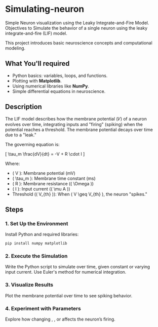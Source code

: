# Simulating-neuron
Simple Neuron visualization using the Leaky Integrate-and-Fire Model. 
Objectives to Simulate the behavior of a single neuron using the leaky integrate-and-fire (LIF) model. 

This project introduces basic neuroscience concepts and computational modeling.

## What You'll required
- Python basics: variables, loops, and functions.
- Plotting with **Matplotlib**.
- Using numerical libraries like **NumPy**.
- Simple differential equations in neuroscience.

## Description
The LIF model describes how the membrane potential (𝑉) of a neuron evolves over time, integrating inputs and "firing" (spiking) when the potential reaches a threshold. The membrane potential decays over time due to a "leak."

The governing equation is:

\[
\tau_m \frac{dV}{dt} = -V + R \cdot I
\]

Where:
- \( V \): Membrane potential (mV)
- \( \tau_m \): Membrane time constant (ms)
- \( R \): Membrane resistance (\( \Omega \))
- \( I \): Input current (\( \mu A \))
- Threshold (\( V_{th} \)): When \( V \geq V_{th} \), the neuron "spikes."

## Steps

### 1. Set Up the Environment
Install Python and required libraries:
```bash
pip install numpy matplotlib
```
### 2. Execute the Simulation
Write the Python script to simulate  over time, given constant or varying input current. Use Euler's method for numerical integration.
### 3. Visualize Results
Plot the membrane potential over time to see spiking behavior.
### 4. Experiment with Parameters
Explore how changing , , or  affects the neuron’s firing.
